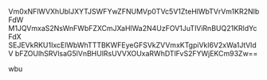 Vm0xNFlWVXhUblJXYTJSWFYwZFNUMVp0TVc5V1ZteHlWbTVrVm1KR2NIbFdW
M1JQVmxaS2NsWnFWbFZXCmJXaHlWa2N4UzFOV1JuTlViRnBUQ21KRldYcFdX
SEJEVkRKU1IxcElWbWhTTTBKWFEyeGFSVkZVVmxKTgpiVkl6V2xWa1JtVldV
bFZOUlhSRVlsaG5lVnBHUlRsUVVXOUxaRWhDTlFvS2FYWjEKCm93Zw==

wbu